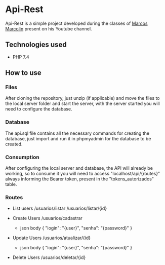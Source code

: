 # Api-Rest

Api-Rest is a simple project developed during the classes of [Marcos Marcolin](https://github.com/marcosmarcolin) present on his Youtube channel.

## Technologies used

- PHP 7.4

## How to use

### Files

After cloning the repository, just unzip (if applicable) and move the files to the local server folder and start the server, with the server started you will need to configure the database.

### Database

The api.sql file contains all the necessary commands for creating the database, just import and run it in phpmyadmin for the database to be created.

### Consumption

After configuring the local server and database, the API will already be working, so to consume it you will need to access "localhost/api/{routes}" always informing the Bearer token, present in the "tokens_autorizados" table.

### Routes

- List users
/usuarios/listar
/usuarios/listar/{id}

- Create Users
/usuarios/cadastrar

  - json body
	{
    	"login": "{user}",
		"senha": "{password}"
	}

- Update Users
/usuarios/atualizar/{id}

  - json body
	{
		"login": "{user}",
		"senha": "{password}"
	}

- Delete Users
/usuarios/deletar/{id}